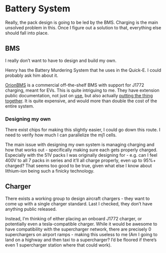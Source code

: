 # Battery System

Really, the pack design is going to be led by the BMS. Charging is the main unsolved problem in this. Once I figure out a solution to that, everything else should fall into place.

## BMS

I really don’t want to have to design and build my own.

Henry has the Battery Murdering System that he uses in the Quick-E. I could probably ask him about it.

[OrionBMS](https://www.orionbms.com/products/orion-bms-standard) is a commercial off-the-shelf BMS with support for J1772 charging, meant for EVs. This is quite intriguing to me. They have extension public documentation, not just on [use](https://www.orionbms.com/manuals/pdf/orionbms2_operational_manual.pdf), but also actually [putting the thing together](https://www.orionbms.com/manuals/pdf/orionbms2_wiring_manual.pdf). It is quite expensive, and would more than double the cost of the entire system.

### Designing my own

There exist chips for making this slightly easier, I could go down this route. I need to verify how much I can parallelize the mj1 cells.

The main issue with designing my own system is managing charging and how that works out - specifically making sure each gets properly charged. Especially with the 51V packs I was originally designing for - e.g. can I feel 400V to all 7 packs in series and it’ll all charge properly, even up to 95%+ charged? That seems too good to be true, given what else I know about lithium-ion being such a finicky technology.

## Charger

There exists a working group to design aircraft chargers - they want to come up with a single charger standard. Last I checked, they don’t have anything public released.

Instead, I’m thinking of either placing an onboard J1772 charger, or potentially even a tesla-compatible charger. While it would be awesome to have compatibility with the supercharger network, there are precisely 0 superchargers on airport ramps - making this useless to me (Am I going to land on a highway and then taxi to a supercharger? I’d be floored if there’s even 1 supercharger station where that could work).

